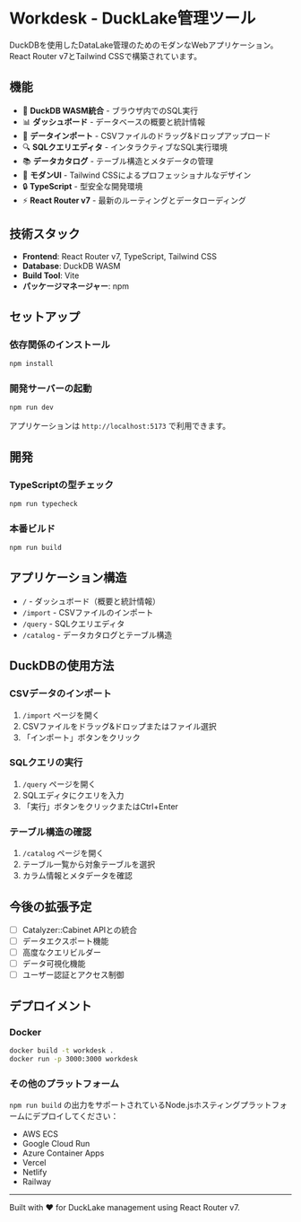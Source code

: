# Workdesk - DuckLake管理ツール

DuckDBを使用したDataLake管理のためのモダンなWebアプリケーション。React Router v7とTailwind CSSで構築されています。

## 機能

- 🦆 **DuckDB WASM統合** - ブラウザ内でのSQL実行
- 📊 **ダッシュボード** - データベースの概要と統計情報
- 📁 **データインポート** - CSVファイルのドラッグ&ドロップアップロード
- 🔍 **SQLクエリエディタ** - インタラクティブなSQL実行環境
- 📚 **データカタログ** - テーブル構造とメタデータの管理
- 🎨 **モダンUI** - Tailwind CSSによるプロフェッショナルなデザイン
- 🔒 **TypeScript** - 型安全な開発環境
- ⚡️ **React Router v7** - 最新のルーティングとデータローディング

## 技術スタック

- **Frontend**: React Router v7, TypeScript, Tailwind CSS
- **Database**: DuckDB WASM
- **Build Tool**: Vite
- **パッケージマネージャー**: npm

## セットアップ

### 依存関係のインストール

```bash
npm install
```

### 開発サーバーの起動

```bash
npm run dev
```

アプリケーションは `http://localhost:5173` で利用できます。

## 開発

### TypeScriptの型チェック

```bash
npm run typecheck
```

### 本番ビルド

```bash
npm run build
```

## アプリケーション構造

- `/` - ダッシュボード（概要と統計情報）
- `/import` - CSVファイルのインポート
- `/query` - SQLクエリエディタ
- `/catalog` - データカタログとテーブル構造

## DuckDBの使用方法

### CSVデータのインポート

1. `/import` ページを開く
2. CSVファイルをドラッグ&ドロップまたはファイル選択
3. 「インポート」ボタンをクリック

### SQLクエリの実行

1. `/query` ページを開く
2. SQLエディタにクエリを入力
3. 「実行」ボタンをクリックまたはCtrl+Enter

### テーブル構造の確認

1. `/catalog` ページを開く
2. テーブル一覧から対象テーブルを選択
3. カラム情報とメタデータを確認

## 今後の拡張予定

- [ ] Catalyzer::Cabinet APIとの統合
- [ ] データエクスポート機能
- [ ] 高度なクエリビルダー
- [ ] データ可視化機能
- [ ] ユーザー認証とアクセス制御

## デプロイメント

### Docker

```bash
docker build -t workdesk .
docker run -p 3000:3000 workdesk
```

### その他のプラットフォーム

`npm run build` の出力をサポートされているNode.jsホスティングプラットフォームにデプロイしてください：

- AWS ECS
- Google Cloud Run
- Azure Container Apps
- Vercel
- Netlify
- Railway

---

Built with ❤️ for DuckLake management using React Router v7.
